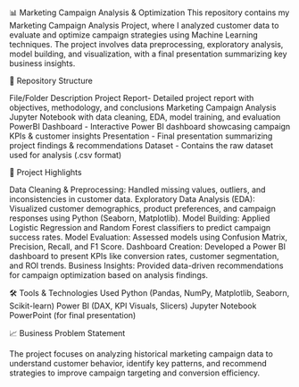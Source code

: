📊 Marketing Campaign Analysis & Optimization
This repository contains my Marketing Campaign Analysis Project, where I analyzed customer data to evaluate and optimize campaign strategies using Machine Learning techniques. The project involves data preprocessing, exploratory analysis, model building, and visualization, with a final presentation summarizing key business insights.

📂 Repository Structure

File/Folder	Description
Project Report- Detailed project report with objectives, methodology, and conclusions
Marketing Campaign Analysis	Jupyter Notebook with data cleaning, EDA, model training, and evaluation
PowerBI Dashboard - Interactive Power BI dashboard showcasing campaign KPIs & customer insights
Presentation - Final presentation summarizing project findings & recommendations
Dataset - Contains the raw dataset used for analysis (.csv format)

🚀 Project Highlights

Data Cleaning & Preprocessing: Handled missing values, outliers, and inconsistencies in customer data.
Exploratory Data Analysis (EDA): Visualized customer demographics, product preferences, and campaign responses using Python (Seaborn, Matplotlib).
Model Building: Applied Logistic Regression and Random Forest classifiers to predict campaign success rates.
Model Evaluation: Assessed models using Confusion Matrix, Precision, Recall, and F1 Score.
Dashboard Creation: Developed a Power BI dashboard to present KPIs like conversion rates, customer segmentation, and ROI trends.
Business Insights: Provided data-driven recommendations for campaign optimization based on analysis findings.

🛠️ Tools & Technologies Used
Python (Pandas, NumPy, Matplotlib, Seaborn, Scikit-learn)
Power BI (DAX, KPI Visuals, Slicers)
Jupyter Notebook
PowerPoint (for final presentation)

📈 Business Problem Statement

The project focuses on analyzing historical marketing campaign data to understand customer behavior, identify key patterns, and recommend strategies to improve campaign targeting and conversion efficiency.
